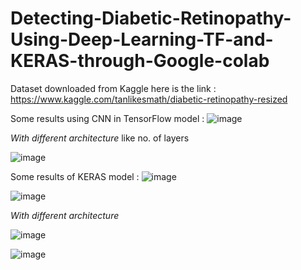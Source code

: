 # Detecting-Diabetic-Retinopathy-Using-Deep-Learning-TF-and-KERAS-through-Google-colab


Dataset downloaded from Kaggle here is the link : https://www.kaggle.com/tanlikesmath/diabetic-retinopathy-resized


Some results using CNN in TensorFlow model :
![image](https://user-images.githubusercontent.com/83949402/117637980-ac544200-b182-11eb-826b-821395ee6e38.png)

*With different architecture* like  no. of layers 

![image](https://user-images.githubusercontent.com/83949402/117638075-c68e2000-b182-11eb-9b5e-49d487a00d25.png)


Some results of KERAS model :
![image](https://user-images.githubusercontent.com/83949402/117638346-05bc7100-b183-11eb-9141-604a81bbf5ca.png)

![image](https://user-images.githubusercontent.com/83949402/117638315-fd643600-b182-11eb-9a36-649ace904266.png)

*With different architecture*

![image](https://user-images.githubusercontent.com/83949402/117638843-8d09e480-b183-11eb-9d67-e752904647cc.png)


![image](https://user-images.githubusercontent.com/83949402/117639057-cb9f9f00-b183-11eb-9cbb-3cb49ac69c47.png)



